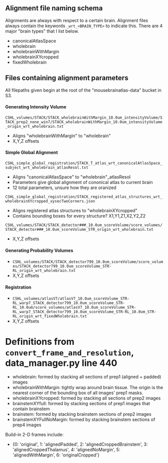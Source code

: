 ## Alignment file naming schema

Alignments are always with respect to a certain brain. Alignment files always contain the keywords `_wrt_<BRAIN_TYPE>` to indicate this. There are 4 major "brain types" that I list below.
  - canonicalAtlasSpace
  - wholebrain
  - wholebrainWithMargin
  - wholebrainXYcropped
  - fixedWholebrain

## Files containing alignment parameters

All filepaths given begin at the root of the "mousebrainatlas-data" bucket in S3.

#### Generating Intensity Volume

`CSHL_volumes/STACK/STACK_wholebrainWithMargin_10.0um_intensityVolume/STACK_prep2_none_win7/STACK_wholebrainWithMargin_10.0um_intensityVolume_origin_wrt_wholebrain.txt`
  - Aligns "wholebrainWithMargin" to "wholebrain"
  - X,Y,Z offsets
  
#### Simple Global Alignment
  
`CSHL_simple_global_registration/STACK_T_atlas_wrt_canonicalAtlasSpace_subject_wrt_wholebrain_atlasResol.txt`
  - Aligns "canonicalAtlasSpace" to "wholebrain"_atlasResol
  - Parameters give global alignment of cononical atlas to current brain
  - 12 total parameters, unsure how they are oranized

`CSHL_simple_global_registration/STACK_registered_atlas_structures_wrt_wholebrainXYcropped_xysecTwoCorners.json`
  - Aligns registered atlas structures to "wholebrainXYcropped"
  - Contains bounding boxes for every structure? X1,Y1,Z1,X2,Y2,Z2
  
`CSHL_volumes/STACK/STACK_detector###_10.0um_scoreVolume/score_volumes/STACK_detector###_10.0um_scoreVolume_STR_origin_wrt_wholebrain.txt`
  - X,Y,Z offsets

#### Generating Probability Volumes
  - `CSHL_volumes/STACK/STACK_detector799_10.0um_scoreVolume/score_volumes/STACK_detector799_10.0um_scoreVolume_STR-RL_origin_wrt_wholebrain.txt`
  - X,Y,Z offsets

#### Registration
  - `CSHL_volumes/atlasV7/atlasV7_10.0um_scoreVolume_STR-RL_warp7_STACK_detector799_10.0um_scoreVolume_STR-RL_10.0um/score_volumes/atlasV7_10.0um_scoreVolume_STR-RL_warp7_STACK_detector799_10.0um_scoreVolume_STR-RL_10.0um_STR-RL_origin_wrt_fixedWholebrain.txt`
  - X,Y,Z offsets


# Definitions from `convert_frame_and_resolution`, data_manager.py line 440

- wholebrain: formed by stacking all sections of prep1 (aligned + padded) images
- wholebrainWithMargin: tightly wrap around brain tissue. The origin is the nearest corner of the bounding box of all images' prep1 masks.
- wholebrainXYcropped: formed by stacking all sections of prep2 images
- brainstemXYfull: formed by stacking sections of prep1 images that contain brainstem
- brainstem: formed by stacking brainstem sections of prep2 images
- brainstemXYFullNoMargin: formed by stacking brainstem sections of prep4 images


Build-in 2-D frames include:
- {0: 'original', 1: 'alignedPadded', 2: 'alignedCroppedBrainstem', 3: 'alignedCroppedThalamus', 4: 'alignedNoMargin', 5: 'alignedWithMargin', 6: 'originalCropped'}
